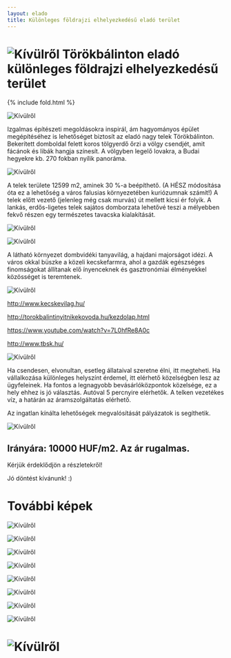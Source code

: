 ```yaml
---
layout: elado
title: Különleges földrajzi elhelyezkedésű eladó terület
---
```


# ![Kívülről](http://i.imgur.com/xKx5OxB.jpg) Törökbálinton eladó különleges földrajzi elhelyezkedésű terület

{% include fold.html %}

![Kívülről](http://i.imgur.com/8uIOszW.jpg)

Izgalmas építészeti megoldásokra inspirál, ám hagyományos épület megépítéséhez is lehetőséget biztosít az eladó nagy telek Törökbálinton. Bekerített domboldal felett koros tölgyerdő őrzi a völgy csendjét, amit fácánok és libák hangja színesít.
A völgyben legelő lovakra, a Budai hegyekre kb. 270 fokban nyílik panoráma.

![Kívülről](http://i.imgur.com/CsEGInw.jpg)

A telek területe 12599 m2, aminek 30 %-a beépíthető. (A HÉSZ módosítása óta ez a lehetőség a város falusias környezetében kuriózumnak számít!)
A telek előtt vezető (jelenleg még csak murvás) út mellett kicsi ér folyik. A lankás, erdős-ligetes telek sajátos domborzata lehetővé teszi a mélyebben fekvő részen egy természetes tavacska kialakítását. 

![Kívülről](http://i.imgur.com/Xaop5Vd.jpg)

![Kívülről](http://i.imgur.com/z9zE18u.jpg)

A látható környezet dombvidéki tanyavilág, a hajdani majorságot idézi. A város okkal büszke a közeli kecskefarmra, ahol a gazdák egészséges finomságokat állítanak elő ínyenceknek és gasztronómiai élményekkel közösséget is teremtenek.

![Kívülről](http://i.imgur.com/R9k1XY5.jpg)

<http://www.kecskevilag.hu/>

<http://torokbalintinyitnikekovoda.hu/kezdolap.html>

<https://www.youtube.com/watch?v=7L0hfRe8A0c>

<http://www.tbsk.hu/>

![Kívülről](http://i.imgur.com/qW7LRSg.jpg)

Ha csendesen, elvonultan, esetleg állataival szeretne élni, itt megteheti. 
Ha vállalkozása különleges helyszínt érdemel, itt elérhető közelségben lesz az ügyfeleinek. 
Ha fontos a legnagyobb bevásárlóközpontok közelsége, ez a hely ehhez is jó választás. Autóval 5 percnyire elérhetők.
A telken vezetékes víz, a határán az áramszolgáltatás elérhető.

Az ingatlan kínálta lehetőségek megvalósítását pályázatok is segíthetik.

![Kívülről](http://i.imgur.com/fTwWhef.jpg)

## Irányára: 10000 HUF/m2. Az ár rugalmas.

Kérjük érdeklődjön a részletekről!

Jó döntést kívánunk! :)

# További képek

![Kívülről](http://i.imgur.com/7nqBcNB.jpg)

![Kívülről](http://i.imgur.com/0UrIohl.jpg)

![Kívülről](http://i.imgur.com/mlV2Hl7.jpg)

![Kívülről](http://i.imgur.com/FCVMgkD.jpg)

![Kívülről](http://i.imgur.com/DOxgiF7.jpg)

![Kívülről](http://i.imgur.com/PqRhaF6.jpg)

![Kívülről](http://i.imgur.com/q7xwv1H.jpg)

![Kívülről](http://i.imgur.com/FP1VdMg.jpg)
     		            
# ![Kívülről](http://i.imgur.com/aOeK7gq.jpg)
